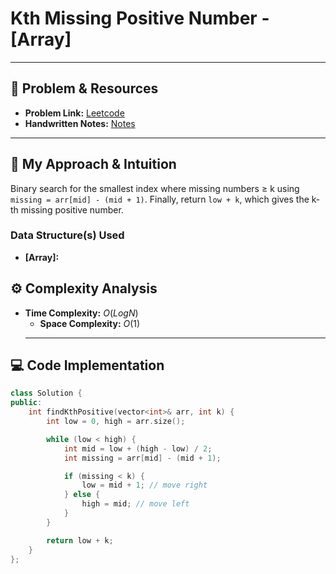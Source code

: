 # Kth Missing Positive Number - [Array]

---

## 🔗 Problem & Resources

* **Problem Link:** [Leetcode](https://leetcode.com/problems/kth-missing-positive-number/description/)
* **Handwritten Notes:** [Notes](https://github.com/aryan-0102/CPP/blob/main/Arrays/Handwritten/LC_1539.jpg)

---

## 🤔 My Approach & Intuition
Binary search for the smallest index where missing numbers ≥ k using `missing = arr[mid] - (mid + 1)`.
Finally, return `low + k`, which gives the k-th missing positive number.

### Data Structure(s) Used

* **[Array]:**



## ⚙️ Complexity Analysis

* **Time Complexity:** $O(LogN)$
    * **Space Complexity:** $O(1)$
    ---

## 💻 Code Implementation

``````cpp
class Solution {
public:
    int findKthPositive(vector<int>& arr, int k) {
        int low = 0, high = arr.size();

        while (low < high) {
            int mid = low + (high - low) / 2;
            int missing = arr[mid] - (mid + 1);

            if (missing < k) {
                low = mid + 1; // move right
            } else {
                high = mid; // move left
            }
        }

        return low + k;
    }
};
